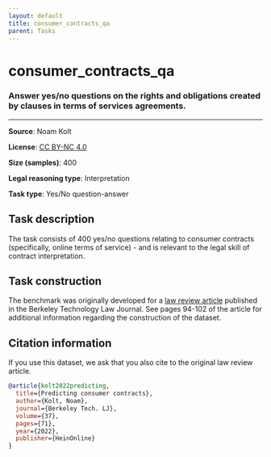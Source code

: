 ```yaml
---
layout: default
title: consumer_contracts_qa
parent: Tasks
---
```

# consumer_contracts_qa

### Answer yes/no questions on the rights and obligations created by clauses in terms of services agreements.
---



**Source**: Noam Kolt

**License**: [CC BY-NC 4.0](https://creativecommons.org/licenses/by-nc/4.0/)

**Size (samples)**: 400

**Legal reasoning type**: Interpretation

**Task type**: Yes/No question-answer

## Task description

The task consists of 400 yes/no questions relating to consumer contracts (specifically, online terms of service) - and is relevant to the legal skill of contract interpretation.

## Task construction

The benchmark was originally developed for a [law review article](https://papers.ssrn.com/sol3/papers.cfm?abstract_id=3844988) published in the Berkeley Technology Law Journal. See pages 94-102 of the article for additional information regarding the construction of the dataset.


## Citation information 

If you use this dataset, we ask that you also cite to the original law review article.

```bib
@article{kolt2022predicting,
  title={Predicting consumer contracts},
  author={Kolt, Noam},
  journal={Berkeley Tech. LJ},
  volume={37},
  pages={71},
  year={2022},
  publisher={HeinOnline}
}
```


